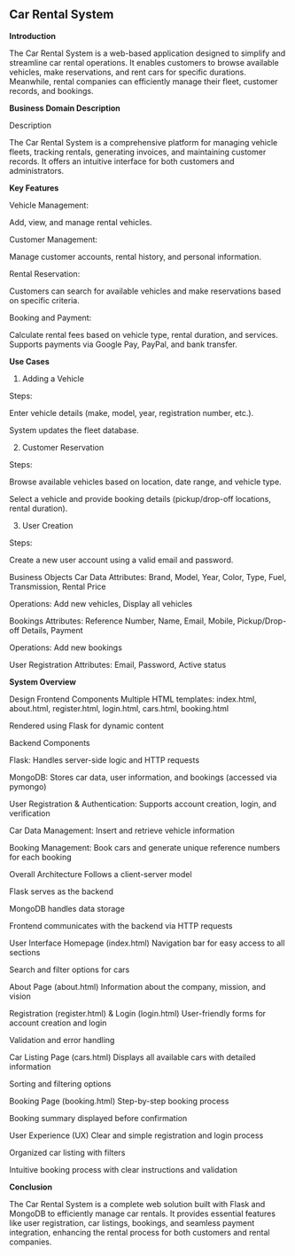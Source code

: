Car Rental System
----------------------------------------------------------------------------------------

**Introduction**

The Car Rental System is a web-based application designed to simplify and streamline car rental operations. It enables customers to browse available vehicles, make reservations, and rent cars for specific durations. Meanwhile, rental companies can efficiently manage their fleet, customer records, and bookings.

**Business Domain Description**

Description

The Car Rental System is a comprehensive platform for managing vehicle fleets, tracking rentals, generating invoices, and maintaining customer records. It offers an intuitive interface for both customers and administrators.

**Key Features**

Vehicle Management:

Add, view, and manage rental vehicles.

Customer Management:

Manage customer accounts, rental history, and personal information.

Rental Reservation:

Customers can search for available vehicles and make reservations based on specific criteria.

Booking and Payment:

Calculate rental fees based on vehicle type, rental duration, and services. Supports payments via Google Pay, PayPal, and bank transfer.

**Use Cases**

1. Adding a Vehicle

Steps:

Enter vehicle details (make, model, year, registration number, etc.).

System updates the fleet database.

2. Customer Reservation

Steps:

Browse available vehicles based on location, date range, and vehicle type.

Select a vehicle and provide booking details (pickup/drop-off locations, rental duration).

3. User Creation

Steps:

Create a new user account using a valid email and password.

Business Objects
Car Data
Attributes: Brand, Model, Year, Color, Type, Fuel, Transmission, Rental Price

Operations: Add new vehicles, Display all vehicles

Bookings
Attributes: Reference Number, Name, Email, Mobile, Pickup/Drop-off Details, Payment

Operations: Add new bookings

User Registration
Attributes: Email, Password, Active status

**System Overview**

Design
Frontend Components
Multiple HTML templates: index.html, about.html, register.html, login.html, cars.html, booking.html

Rendered using Flask for dynamic content

Backend Components

Flask: Handles server-side logic and HTTP requests

MongoDB: Stores car data, user information, and bookings (accessed via pymongo)

User Registration & Authentication: Supports account creation, login, and verification

Car Data Management: Insert and retrieve vehicle information

Booking Management: Book cars and generate unique reference numbers for each booking

Overall Architecture
Follows a client-server model

Flask serves as the backend

MongoDB handles data storage

Frontend communicates with the backend via HTTP requests

User Interface
Homepage (index.html)
Navigation bar for easy access to all sections

Search and filter options for cars

About Page (about.html)
Information about the company, mission, and vision

Registration (register.html) & Login (login.html)
User-friendly forms for account creation and login

Validation and error handling

Car Listing Page (cars.html)
Displays all available cars with detailed information

Sorting and filtering options

Booking Page (booking.html)
Step-by-step booking process

Booking summary displayed before confirmation

User Experience (UX)
Clear and simple registration and login process

Organized car listing with filters

Intuitive booking process with clear instructions and validation

**Conclusion**

The Car Rental System is a complete web solution built with Flask and MongoDB to efficiently manage car rentals. It provides essential features like user registration, car listings, bookings, and seamless payment integration, enhancing the rental process for both customers and rental companies.
